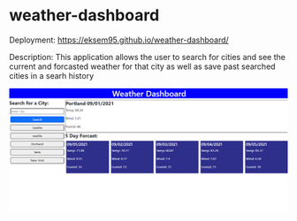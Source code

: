 # weather-dashboard

Deployment: https://eksem95.github.io/weather-dashboard/

Description:
This application allows the user to search for cities and see the current and forcasted weather for that city as well as save past searched cities in a searh history

![Screenshot](./screenshot.png)